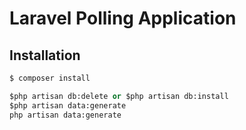 # Laravel Polling Application


## Installation

```python
$ composer install

$php artisan db:delete or $php artisan db:install
$php artisan data:generate
php artisan data:generate

```